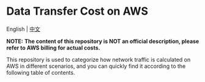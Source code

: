 # Data Transfer Cost on AWS
 
English | [中文](README-CN.md)

**NOTE:** **The content of this repository is NOT an official description, please refer to AWS billing for actual costs.**

This repository is used to categorize how network traffic is calculated on AWS in different scenarios, and you can quickly find it according to the following table of contents.

